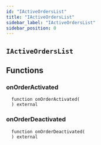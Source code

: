 ```yaml
---
id: "IActiveOrdersList"
title: "IActiveOrdersList"
sidebar_label: "IActiveOrdersList"
sidebar_position: 0
---
```


## `IActiveOrdersList`



## Functions
### onOrderActivated
```solidity
  function onOrderActivated(
  ) external 
```


### onOrderDeactivated
```solidity
  function onOrderDeactivated(
  ) external 
```


